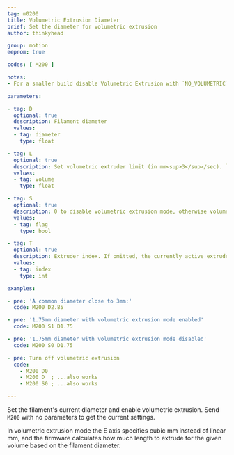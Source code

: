 ```yaml
---
tag: m0200
title: Volumetric Extrusion Diameter
brief: Set the diameter for volumetric extrusion
author: thinkyhead

group: motion
eeprom: true

codes: [ M200 ]

notes:
- For a smaller build disable Volumetric Extrusion with `NO_VOLUMETRIC`.

parameters:

- tag: D
  optional: true
  description: Filament diameter
  values:
  - tag: diameter
    type: float

- tag: L
  optional: true
  description: Set volumetric extruder limit (in mm<sup>3</sup>/sec). `L0` disables the limit. (Requires `VOLUMETRIC_EXTRUDER_LIMIT`.)
  values:
  - tag: volume
    type: float

- tag: S
  optional: true
  description: 0 to disable volumetric extrusion mode, otherwise volumetric is enabled.
  values:
  - tag: flag
    type: bool

- tag: T
  optional: true
  description: Extruder index. If omitted, the currently active extruder will be used.
  values:
  - tag: index
    type: int

examples:

- pre: 'A common diameter close to 3mm:'
  code: M200 D2.85

- pre: '1.75mm diameter with volumetric extrusion mode enabled'
  code: M200 S1 D1.75

- pre: '1.75mm diameter with volumetric extrusion mode disabled'
  code: M200 S0 D1.75

- pre: Turn off volumetric extrusion
  code:
    - M200 D0
    - M200 D  ; ...also works
    - M200 S0 ; ...also works

---
```


Set the filament's current diameter and enable volumetric extrusion. Send `M200` with no parameters to get the current settings.

In volumetric extrusion mode the E axis specifies cubic mm instead of linear mm, and the firmware calculates how much length to extrude for the given volume based on the filament diameter.
